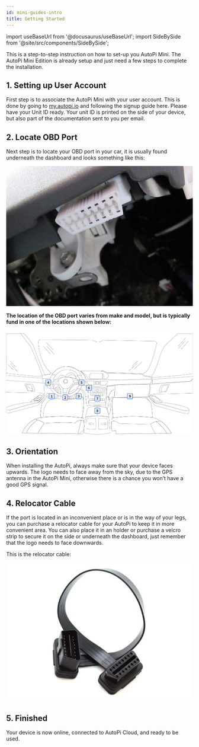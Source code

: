 ```yaml
---
id: mini-guides-intro
title: Getting Started
---
```


import useBaseUrl from '@docusaurus/useBaseUrl';
import SideBySide from '@site/src/components/SideBySide';

This is a step-to-step instruction on how to set-up you AutoPi Mini.
The AutoPi Mini Edition is already setup and just need a few steps to complete the installation.

## 1. Setting up User Account

First step is to associate the AutoPi Mini with your user account. This is done by going to [my.autopi.io](https://my.autopi.io/) and following the signup guide here.
Please have your Unit ID ready. 
Your unit ID is printed on the side of your device, but also part of the documentation sent to you per email.

## 2. Locate OBD Port

Next step is to locate your OBD port in your car, it is usually found underneath the dashboard and looks something like this:

<div style={{textAlign: 'center'}}>

  ![AutoPi.io - OBD port](/img/getting_started/getting_started/obd_location.jpg)

</div>

**The location of the OBD port varies from make and model, but is typically fund in one of the
locations shown below:**

![AutoPi.io - OBD port location](/img/getting_started/getting_started/TMU_placement_dashboard_v1_finecut-01.jpg)

## 3. Orientation

When installing the AutoPi, always make sure that your device faces upwards.
The logo needs to face away from the sky, due to the GPS antenna in the AutoPi Mini, otherwise there is a chance you won’t have a good GPS signal.

## 4. Relocator Cable

If the port is located in an inconvenient place or is in the way of your legs, you can purchase a relocator cable for your AutoPi to keep it in more convenient area.
You can also place it in an holder or purchase a velcro strip to secure it on the side or underneath the dashboard, just remember that the logo needs to face downwards.

This is the relocator cable:

![AutoPi.io - Relocator cable](/img/getting_started/getting_started/relocator_cable.png)

## 5. Finished

Your device is now online, connected to AutoPi Cloud, and ready to be used.

